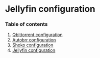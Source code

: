 # Jellyfin configuration

### Table of contents
1. [Qbittorrent configuration](qbittorrent-config.md)
2. [Autobrr configuration](autobrr-config.md)
3. [Shoko configuration](shoko-config.md)
4. [Jellyfin configuration](jellyfin-config.md)